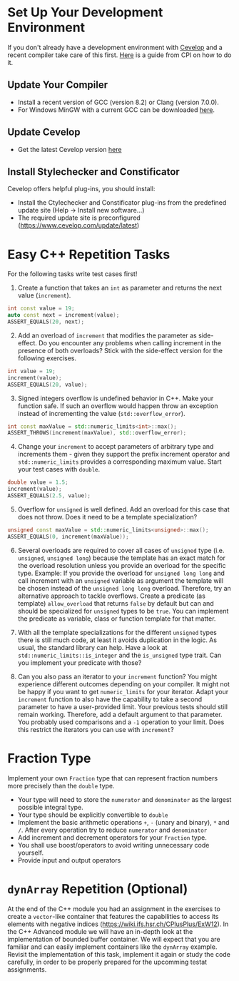 # Set Up Your Development Environment
 If you don't already have a development environment with [Cevelop](https://www.cevelop.com) and a recent compiler take care of this first. [Here](https://wiki.ifs.hsr.ch/CPlusPlus/ExW1) is a guide from CPl on how to do it.

## Update Your Compiler
* Install a recent version of GCC (version 8.2) or Clang (version 7.0.0).
* For Windows MinGW with a current GCC can be downloaded [here](https://nuwen.net/mingw.html).


## Update Cevelop
* Get the latest Cevelop version [here](https://www.cevelop.com)


## Install Stylechecker and Constificator
Cevelop offers helpful plug-ins, you should install:
* Install the Ctylechecker and Constificator plug-ins from the predefined update site (Help -> Install new software...)
* The required update site is preconfigured (https://www.cevelop.com/update/latest)


# Easy C++ Repetition Tasks
For the following tasks write test cases first!

1. Create a function that takes an `int` as parameter and returns the next value (`increment`).
``` cpp
int const value = 19;
auto const next = increment(value);
ASSERT_EQUALS(20, next);
```

2. Add an overload of `increment` that modifies the parameter as side-effect. Do you encounter any problems when calling increment in the presence of both overloads? Stick with the side-effect version for the following exercises.

``` cpp
int value = 19;
increment(value);
ASSERT_EQUALS(20, value);
```

3. Signed integers overflow is undefined behavior in C++. Make your function safe. If such an overflow would happen throw an exception instead of incrementing the value (`std::overflow_error`).
 
``` cpp
int const maxValue = std::numeric_limits<int>::max();
ASSERT_THROWS(increment(maxValue), std::overflow_error);
```

4. Change your `increment` to accept parameters of arbitrary type and increments them - given they support the prefix increment operator and `std::numeric_limits` provides a corresponding maximum value. Start your test cases with `double`.
 
``` cpp
double value = 1.5;
increment(value);
ASSERT_EQUALS(2.5, value);
```

5. Overflow for `unsigned` is well defined. Add an overload for this case that does not throw. Does it need to be a template specialization?

``` cpp
unsigned const maxValue = std::numeric_limits<unsigned>::max();
ASSERT_EQUALS(0, increment(maxValue));
```

6. Several overloads are required to cover all cases of `unsigned` type (i.e. `unsigned`, `unsigned long`) because the template has an exact match for the overload resolution unless you provide an overload for the specific type. Example: If you provide the overload for `unsigned long long` and call increment with an `unsigned` variable as argument the template will be chosen instead of the `unsigned long long` overload. Therefore, try an alternative approach to tackle overflows. Create a predicate (as template) `allow_overload` that returns `false` by default but can and should be specialized for `unsigned` types to be `true`. You can implement the predicate as variable, class or function template for that matter.

7. With all the template specializations for the different `unsigned` types there is still much code, at least it avoids duplication in the logic. As usual, the standard library can help. Have a look at `std::numeric_limits::is_integer` and the `is_unsigned` type trait. Can you implement your predicate with those?

8. Can you also pass an iterator to your `increment` function? You might experience different outcomes depending on your compiler. It might not be happy if you want to get `numeric_limits` for your iterator. Adapt your `increment` function to also have the capability to take a second parameter to have a user-provided limit. Your previous tests should still remain working. Therefore, add a default argument to that parameter. You probably used comparisons and a `-1` operation to your limit. Does this restrict the iterators you can use with `increment`?


# Fraction Type

Implement your own `Fraction` type that can represent fraction numbers more precisely than the `double` type.

* Your type will need to store the `numerator` and `denominator` as the largest possible integral type.
* Your type should be explicitly convertible to `double`
* Implement the basic arithmetic operations `+`, `-` (unary and binary), `*` and `/`. After every operation try to reduce `numerator` and `denominator`
* Add increment and decrement operators for your `Fraction` type.
* You shall use boost/operators to avoid writing unnecessary code yourself.
* Provide input and output operators 


# `dynArray` Repetition (Optional)
At the end of the C++ module you had an assignment in the exercises to create a `vector`-like container that features the capabilities to access its elements with negative indices (https://wiki.ifs.hsr.ch/CPlusPlus/ExW12). In the C++ Advanced module we will have an in-depth look at the implementation of bounded buffer container. We will expect that you are familiar and can easily implement containers like the `dynArray` example. Revisit the implementation of this task, implement it again or study the code carefully, in order to be properly prepared for the upcomming testat assignments. 